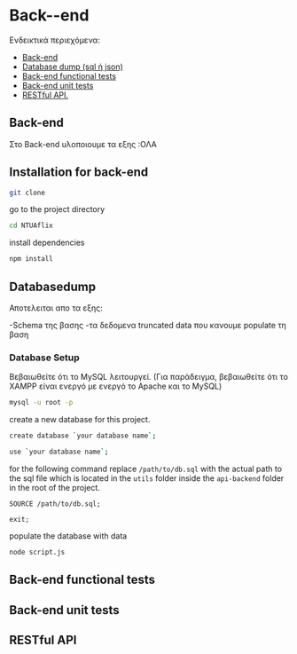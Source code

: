 # Back--end

Ενδεικτικά περιεχόμενα:

- [Back-end](#Back-end)
- [Database dump (sql ή json)](#Databasedump)
- [Back-end functional tests](#Back-endfunctionaltests)
- [Back-end unit tests](#Back-endunittests)
- [RESTful API.](#RESTfulAPI)




## Back-end

Στο Back-end υλοποιουμε τα εξης :ΟΛΑ




## Installation for back-end 


```sh
git clone 
```
go to the project directory
```sh
cd NTUAflix
```
install dependencies
```sh
npm install
```

 


















## Databasedump
Αποτελειται απο τα εξης:


-Schema της βασης 
-τα δεδομενα truncated data που κανουμε populate τη βαση 



### Database Setup

Βεβαιωθείτε ότι το MySQL λειτουργεί. (Για παράδειγμα, βεβαιωθείτε ότι το XAMPP είναι ενεργό με ενεργό το Apache και το MySQL)




```sh
mysql -u root -p
```
create a new database for this project.
```sh
create database `your database name`;
```
```sh
use `your database name`;
```
for the following command replace `/path/to/db.sql` with the actual path to the sql file which is located in the `utils` folder inside the `api-backend` folder in the root of the project.
```
SOURCE /path/to/db.sql;
```
```
exit;
```

populate the database with data
```sh
node script.js

```


















## Back-end functional tests


























## Back-end unit tests


































## RESTful API




